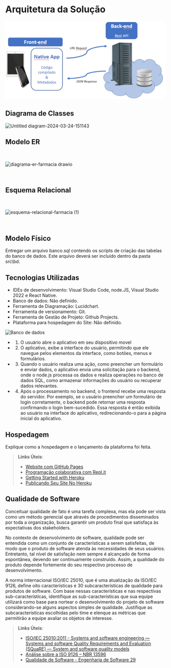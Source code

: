 # Arquitetura da Solução


![Arquitetura da Solução](img/02-mob-arch.png)

## Diagrama de Classes

![Untitled diagram-2024-03-24-151143](https://github.com/ICEI-PUC-Minas-PMV-ADS/pmv-ads-2024-1-e3-proj-mov-t2-farmaonline/assets/130866846/bafb9cab-cd0e-42cc-aca8-f9cc790b0766)


## Modelo ER

<br>

![diagrama-er-farmacia drawio](https://github.com/ICEI-PUC-Minas-PMV-ADS/pmv-ads-2024-1-e3-proj-mov-t2-farmaonline/assets/89418479/2f31d6de-a143-462e-8764-c9d0811011de)

<br>

## Esquema Relacional

<br>

![esquema-relacional-farmacia (1)](https://github.com/ICEI-PUC-Minas-PMV-ADS/pmv-ads-2024-1-e3-proj-mov-t2-farmaonline/assets/89418479/204b99d0-d604-40e8-9bc7-426a5355b093)

<br>

## Modelo Físico

Entregar um arquivo banco.sql contendo os scripts de criação das tabelas do banco de dados. Este arquivo deverá ser incluído dentro da pasta src\bd.

## Tecnologias Utilizadas

* IDEs de desenvolvimento: Visual Studio Code, node.JS, Visual Studio 2022 e React Native.
* Banco de dados: Não definido.
* Ferramenta de Diagramação: Lucidchart.
* Ferramenta de versionamento: Git.
* Ferramenta de Gestão de Projeto: Github Projects.
* Plataforma para hospedagem do Site: Não definido.


![Banco de dados](https://github.com/MatheusPucGit/pmv-ads-2024-1-e3-proj-mov-t2-farmaonline/assets/128756585/c49e73fd-e6db-47c7-a2b0-f501a9b32a68)


* 1. O usuário abre o aplicativo em seu dispositivo movel
* 2. O aplicativo, exibe a interface do usuário, permitindo que ele navegue pelos elementos da interface, como botões, menus e formulários.
* 3. Quando o usuário realiza uma ação, como preencher um formulário e enviar dados, o aplicativo envia uma solicitação para o backend, onde o node.js processa os dados e realiza operações no banco de dados SQL, como armazenar informações do usuário ou recuperar dados relevantes.
* 4. Após o processamento no backend, o frontend recebe uma resposta do servidor. Por exemplo, se o usuário preencher um formulário de login corretamente, o backend pode retornar uma resposta confirmando o login bem-sucedido. Essa resposta é então exibida ao usuário na interface do aplicativo, redirecionando-o para a página inicial do aplicativo.

## Hospedagem

Explique como a hospedagem e o lançamento da plataforma foi feita.

> **Links Úteis**:
>
> - [Website com GitHub Pages](https://pages.github.com/)
> - [Programação colaborativa com Repl.it](https://repl.it/)
> - [Getting Started with Heroku](https://devcenter.heroku.com/start)
> - [Publicando Seu Site No Heroku](http://pythonclub.com.br/publicando-seu-hello-world-no-heroku.html)

## Qualidade de Software

Conceituar qualidade de fato é uma tarefa complexa, mas ela pode ser vista como um método gerencial que através de procedimentos disseminados por toda a organização, busca garantir um produto final que satisfaça às expectativas dos stakeholders.

No contexto de desenvolvimento de software, qualidade pode ser entendida como um conjunto de características a serem satisfeitas, de modo que o produto de software atenda às necessidades de seus usuários. Entretanto, tal nível de satisfação nem sempre é alcançado de forma espontânea, devendo ser continuamente construído. Assim, a qualidade do produto depende fortemente do seu respectivo processo de desenvolvimento.

A norma internacional ISO/IEC 25010, que é uma atualização da ISO/IEC 9126, define oito características e 30 subcaracterísticas de qualidade para produtos de software.
Com base nessas características e nas respectivas sub-características, identifique as sub-características que sua equipe utilizará como base para nortear o desenvolvimento do projeto de software considerando-se alguns aspectos simples de qualidade. Justifique as subcaracterísticas escolhidas pelo time e elenque as métricas que permitirão a equipe avaliar os objetos de interesse.

> **Links Úteis**:
>
> - [ISO/IEC 25010:2011 - Systems and software engineering — Systems and software Quality Requirements and Evaluation (SQuaRE) — System and software quality models](https://www.iso.org/standard/35733.html/)
> - [Análise sobre a ISO 9126 – NBR 13596](https://www.tiespecialistas.com.br/analise-sobre-iso-9126-nbr-13596/)
> - [Qualidade de Software - Engenharia de Software 29](https://www.devmedia.com.br/qualidade-de-software-engenharia-de-software-29/18209/)
